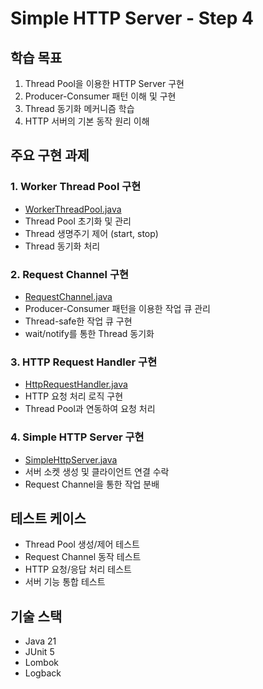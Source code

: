 # Simple HTTP Server - Step 4

## 학습 목표

1. Thread Pool을 이용한 HTTP Server 구현
2. Producer-Consumer 패턴 이해 및 구현
3. Thread 동기화 메커니즘 학습
4. HTTP 서버의 기본 동작 원리 이해

## 주요 구현 과제

### 1. Worker Thread Pool 구현
- [WorkerThreadPool.java](/src/main/java/com/nhnacademy/http/WorkerThreadPool.java)
- Thread Pool 초기화 및 관리
- Thread 생명주기 제어 (start, stop)
- Thread 동기화 처리

### 2. Request Channel 구현 
- [RequestChannel.java](/src/main/java/com/nhnacademy/http/channel/RequestChannel.java)
- Producer-Consumer 패턴을 이용한 작업 큐 관리
- Thread-safe한 작업 큐 구현
- wait/notify를 통한 Thread 동기화

### 3. HTTP Request Handler 구현
- [HttpRequestHandler.java](/src/main/java/com/nhnacademy/http/HttpRequestHandler.java) 
- HTTP 요청 처리 로직 구현
- Thread Pool과 연동하여 요청 처리

### 4. Simple HTTP Server 구현
- [SimpleHttpServer.java](/src/main/java/com/nhnacademy/http/SimpleHttpServer.java)
- 서버 소켓 생성 및 클라이언트 연결 수락
- Request Channel을 통한 작업 분배

## 테스트 케이스

- Thread Pool 생성/제어 테스트
- Request Channel 동작 테스트  
- HTTP 요청/응답 처리 테스트
- 서버 기능 통합 테스트

## 기술 스택

- Java 21
- JUnit 5
- Lombok
- Logback